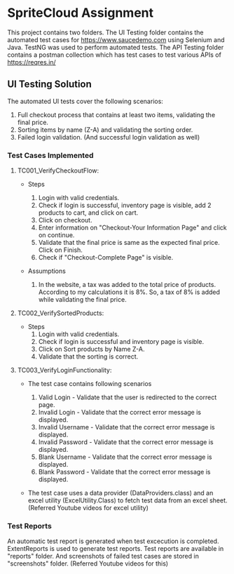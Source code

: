 # SpriteCloud Assignment

This project contains two folders. The UI Testing folder contains the automated test cases for https://www.saucedemo.com using Selenium and Java. TestNG was used to perform automated tests. The API Testing folder contains a postman collection which has test cases to test various APIs of https://reqres.in/

## UI Testing Solution

The automated UI tests cover the following scenarios:
 1. Full checkout process that contains at least two items, validating the final price.
 2. Sorting items by name (Z-A) and validating the sorting order.
 3. Failed login validation. (And successful login validation as well)

### Test Cases Implemented

1. TC001_VerifyCheckoutFlow:

   - Steps
       1. Login with valid credentials.
       2. Check if login is successful, inventory page is visible, add 2 products to cart, and click on cart.
       3. Click on checkout.
       4. Enter information on "Checkout-Your Information Page" and click on continue.
       5. Validate that the final price is same as the expected final price. Click on Finish.
       6. Check if "Checkout-Complete Page" is visible.

 
   - Assumptions
       1. In the website, a tax was added to the total price of products. According to my calculations it is 8%. So, a tax of 8% is added while validating the final price.


2. TC002_VerifySortedProducts:
   
   - Steps
       1. Login with valid credentials.
       2. Check if login is successful and inventory page is visible.
       3. Click on Sort products by Name Z-A.
       4. Validate that the sorting is correct.


 3. TC003_VerifyLoginFunctionality:

    - The test case contains following scenarios
         1. Valid Login - Validate that the user is redirected to the correct page.
         2. Invalid Login - Validate that the correct error message is displayed.
         3. Invalid Username - Validate that the correct error message is displayed.
         4. Invalid Password - Validate that the correct error message is displayed.
         5. Blank Username - Validate that the correct error message is displayed.
         6. Blank Password - Validate that the correct error message is displayed.
     
    - The test case uses a data provider (DataProviders.class) and an excel utility (ExcelUtility.Class) to fetch test data from an excel sheet. (Referred Youtube videos for excel utility)
   
### Test Reports

An automatic test report is generated when test excecution is completed. ExtentReports is used to generate test reports. Test reports are available in "reports" folder. And screenshots of failed test cases are stored in "screenshots" folder. (Referred Youtube videos for this)

